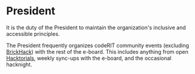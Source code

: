 # President

It is the duty of the President to maintain the organization's inclusive and accessible principles.

The President frequently organizes codeRIT community events (excluding [BrickHack](../BrickHack/BrickHack.md)) with the rest of the e-board. This includes anything from open [Hacktorials](Resources/Resources.md#Channels), weekly sync-ups with the e-board, and the occasional hacknight. 

